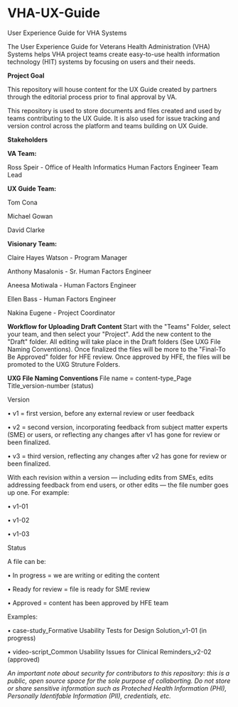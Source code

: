 # VHA-UX-Guide

User Experience Guide for VHA Systems

The User Experience Guide for Veterans Health Administration (VHA) Systems helps VHA project teams create easy-to-use health information technology (HIT) systems by focusing on users and their needs.

<strong> Project Goal </strong>

This repository will house content for the UX Guide created by partners through the editorial process prior to final approval by VA.

This repository is used to store documents and files created and used by teams contributing to the UX Guide. It is also used for issue tracking and version control across the platform and teams building on UX Guide.

<b>Stakeholders</b>

<b>VA Team:</b>

Ross Speir - Office of Health Informatics Human Factors Engineer Team Lead
 
<b>UX Guide Team:</b>
 
 Tom Cona
 
 Michael Gowan
 
 David Clarke
 
<b>Visionary Team:</b>
 
 Claire Hayes Watson - Program Manager
 
 Anthony Masalonis - Sr. Human Factors Engineer
 
 Aneesa Motiwala - Human Factors Engineer
 
 Ellen Bass - Human Factors Engineer
 
 Nakina Eugene - Project Coordinator
 
 <strong> Workflow for Uploading Draft Content </strong>
Start with the "Teams" Folder, select your team, and then select your "Project". Add the new content to the "Draft" folder. All editing will take place in the Draft folders (See UXG File Naming Conventions). Once finalized the files will be more to the "Final-To Be Approved" folder for HFE review. Once approved by HFE, the files will be promoted to the UXG Struture Folders. 
 
 <strong> UXG File Naming Conventions </strong>
 File name = content-type_Page Title_version-number (status)

Version

•	v1 = first version, before any external review or user feedback

•	v2 = second version, incorporating feedback from subject matter experts (SME) or users, or reflecting any changes after v1 has gone for review or been finalized.

•	v3 = third version, reflecting any changes after v2 has gone for review or been finalized.

With each revision within a version — including edits from SMEs, edits addressing feedback from end users, or other edits — the file number goes up one. For example: 

•	v1-01

•	v1-02

•	v1-03

Status

A file can be:

•	In progress = we are writing or editing the content

•	Ready for review = file is ready for SME review

•	Approved = content has been approved by HFE team

Examples:

•	case-study_Formative Usability Tests for Design Solution_v1-01 (in progress)

•	video-script_Common Usability Issues for Clinical Reminders_v2-02 (approved) 

<i>An important note about security for contributors to this repository: this is a public, open source space for the sole purpose of collaborting. Do not store or share sensitive information such as Proteched Health Information (PHI), Personally Identifable Information (PII), credentials, etc.</i> 
